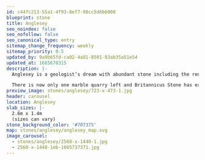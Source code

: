 ```yaml
---
id: c44fc213-55a1-4f93-8ef7-98cc5d6b6000
blueprint: stone
title: Anglesey
seo_noindex: false
seo_nofollow: false
seo_canonical_type: entry
sitemap_change_frequency: weekly
sitemap_priority: 0.5
updated_by: 9a9b65fd-ca02-4a81-8501-83ab35a51e54
updated_at: 1665670315
description: |-
  Anglesey is a geologist’s dream with abundant stone including the renowned Anglesey Marble. This beautiful mid-grey marbled stone with fine calcite veins was used to build Birmingham Town Hall and the Menai Bridge.

  There is now only one marble quarry left and Britannicus Stone has exclusivity to the remaining polishing bed. 3.5m lengths can be achieved.
preview_image: stones/anglesey/723-x-473-1.jpg
header: carousel
location: Anglesey
slab_sizes: |-
  2.6m x 1.4m
  (sizes can vary)
stone_background_color: '#707375'
map: stones/anglesey/anglesey_map.svg
image_carousel:
  - stones/anglesey/2560-x-1440-1.jpg
  - 2560-x-1440-1mb-1665737371.jpg
---
```

